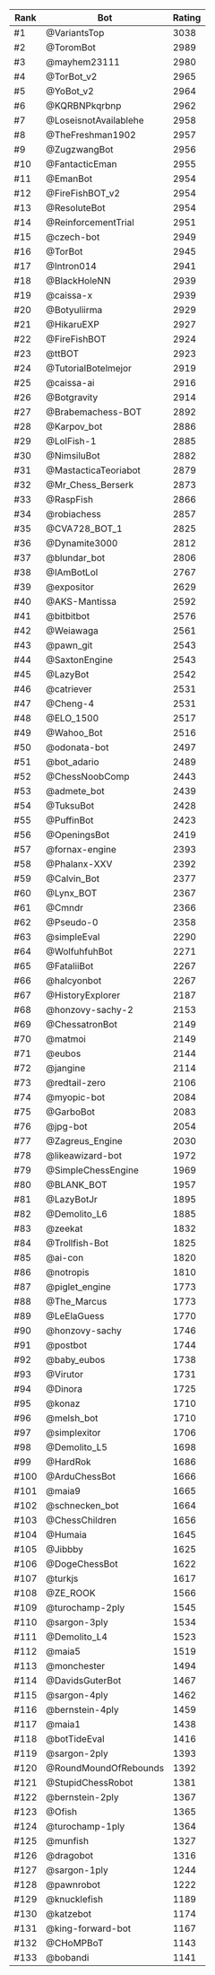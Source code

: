 Rank|Bot|Rating
---|---|---
#1|@VariantsTop|3038
#2|@ToromBot|2989
#3|@mayhem23111|2980
#4|@TorBot_v2|2965
#5|@YoBot_v2|2964
#6|@KQRBNPkqrbnp|2962
#7|@LoseisnotAvailablehe|2958
#8|@TheFreshman1902|2957
#9|@ZugzwangBot|2956
#10|@FantacticEman|2955
#11|@EmanBot|2954
#12|@FireFishBOT_v2|2954
#13|@ResoluteBot|2954
#14|@ReinforcementTrial|2951
#15|@czech-bot|2949
#16|@TorBot|2945
#17|@Intron014|2941
#18|@BlackHoleNN|2939
#19|@caissa-x|2939
#20|@Botyuliirma|2929
#21|@HikaruEXP|2927
#22|@FireFishBOT|2924
#23|@ttBOT|2923
#24|@TutorialBotelmejor|2919
#25|@caissa-ai|2916
#26|@Botgravity|2914
#27|@Brabemachess-BOT|2892
#28|@Karpov_bot|2886
#29|@LolFish-1|2885
#30|@NimsiluBot|2882
#31|@MastacticaTeoriabot|2879
#32|@Mr_Chess_Berserk|2873
#33|@RaspFish|2866
#34|@robiachess|2857
#35|@CVA728_BOT_1|2825
#36|@Dynamite3000|2812
#37|@blundar_bot|2806
#38|@IAmBotLol|2767
#39|@expositor|2629
#40|@AKS-Mantissa|2592
#41|@bitbitbot|2576
#42|@Weiawaga|2561
#43|@pawn_git|2543
#44|@SaxtonEngine|2543
#45|@LazyBot|2542
#46|@catriever|2531
#47|@Cheng-4|2531
#48|@ELO_1500|2517
#49|@Wahoo_Bot|2516
#50|@odonata-bot|2497
#51|@bot_adario|2489
#52|@ChessNoobComp|2443
#53|@admete_bot|2439
#54|@TuksuBot|2428
#55|@PuffinBot|2423
#56|@OpeningsBot|2419
#57|@fornax-engine|2393
#58|@Phalanx-XXV|2392
#59|@Calvin_Bot|2377
#60|@Lynx_BOT|2367
#61|@Cmndr|2366
#62|@Pseudo-0|2358
#63|@simpleEval|2290
#64|@WolfuhfuhBot|2271
#65|@FataliiBot|2267
#66|@halcyonbot|2267
#67|@HistoryExplorer|2187
#68|@honzovy-sachy-2|2153
#69|@ChessatronBot|2149
#70|@matmoi|2149
#71|@eubos|2144
#72|@jangine|2114
#73|@redtail-zero|2106
#74|@myopic-bot|2084
#75|@GarboBot|2083
#76|@jpg-bot|2054
#77|@Zagreus_Engine|2030
#78|@likeawizard-bot|1972
#79|@SimpleChessEngine|1969
#80|@BLANK_BOT|1957
#81|@LazyBotJr|1895
#82|@Demolito_L6|1885
#83|@zeekat|1832
#84|@Trollfish-Bot|1825
#85|@ai-con|1820
#86|@notropis|1810
#87|@piglet_engine|1773
#88|@The_Marcus|1773
#89|@LeElaGuess|1770
#90|@honzovy-sachy|1746
#91|@postbot|1744
#92|@baby_eubos|1738
#93|@Virutor|1731
#94|@Dinora|1725
#95|@konaz|1710
#96|@melsh_bot|1710
#97|@simplexitor|1706
#98|@Demolito_L5|1698
#99|@HardRok|1686
#100|@ArduChessBot|1666
#101|@maia9|1665
#102|@schnecken_bot|1664
#103|@ChessChildren|1656
#104|@Humaia|1645
#105|@Jibbby|1625
#106|@DogeChessBot|1622
#107|@turkjs|1617
#108|@ZE_ROOK|1566
#109|@turochamp-2ply|1545
#110|@sargon-3ply|1534
#111|@Demolito_L4|1523
#112|@maia5|1519
#113|@monchester|1494
#114|@DavidsGuterBot|1467
#115|@sargon-4ply|1462
#116|@bernstein-4ply|1459
#117|@maia1|1438
#118|@botTideEval|1416
#119|@sargon-2ply|1393
#120|@RoundMoundOfRebounds|1392
#121|@StupidChessRobot|1381
#122|@bernstein-2ply|1367
#123|@Ofish|1365
#124|@turochamp-1ply|1364
#125|@munfish|1327
#126|@dragobot|1316
#127|@sargon-1ply|1244
#128|@pawnrobot|1222
#129|@knucklefish|1189
#130|@katzebot|1174
#131|@king-forward-bot|1167
#132|@CHoMPBoT|1143
#133|@bobandi|1141
